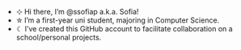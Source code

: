 - ⊹ Hi there, I’m @ssofiap a.k.a. Sofia!
- ✮ I’m a first-year uni student, majoring in Computer Science.
- ☾ I’ve created this GitHub account to facilitate collaboration on a school/personal projects.

<!---
ssofiap/ssofiap is a ✨ special ✨ repository because its `README.md` (this file) appears on your GitHub profile.
You can click the Preview link to take a look at your changes.
--->

